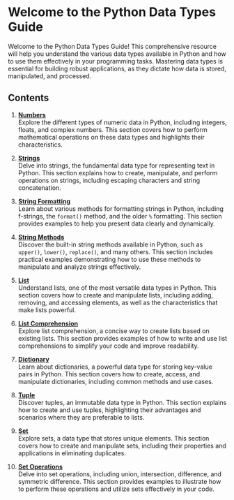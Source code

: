 # Welcome to the Python Data Types Guide

Welcome to the Python Data Types Guide! This comprehensive resource will help you understand the various data types available in Python and how to use them effectively in your programming tasks. Mastering data types is essential for building robust applications, as they dictate how data is stored, manipulated, and processed.

## Contents

1. [**Numbers**](number.md)  
   Explore the different types of numeric data in Python, including integers, floats, and complex numbers. This section covers how to perform mathematical operations on these data types and highlights their characteristics.

2. [**Strings**](string.md)  
   Delve into strings, the fundamental data type for representing text in Python. This section explains how to create, manipulate, and perform operations on strings, including escaping characters and string concatenation.

3. [**String Formatting**](string_formatter.md)  
   Learn about various methods for formatting strings in Python, including f-strings, the `format()` method, and the older `%` formatting. This section provides examples to help you present data clearly and dynamically.

4. [**String Methods**](string_methods.md)  
   Discover the built-in string methods available in Python, such as `upper()`, `lower()`, `replace()`, and many others. This section includes practical examples demonstrating how to use these methods to manipulate and analyze strings effectively.

5. [**List**](list.md)  
   Understand lists, one of the most versatile data types in Python. This section covers how to create and manipulate lists, including adding, removing, and accessing elements, as well as the characteristics that make lists powerful.

6. [**List Comprehension**](list_comprehension.md)  
   Explore list comprehension, a concise way to create lists based on existing lists. This section provides examples of how to write and use list comprehensions to simplify your code and improve readability.

7. [**Dictionary**](dictionary.md)  
   Learn about dictionaries, a powerful data type for storing key-value pairs in Python. This section covers how to create, access, and manipulate dictionaries, including common methods and use cases.

8. [**Tuple**](tuple.md)  
   Discover tuples, an immutable data type in Python. This section explains how to create and use tuples, highlighting their advantages and scenarios where they are preferable to lists.

9. [**Set**](set.md)  
   Explore sets, a data type that stores unique elements. This section covers how to create and manipulate sets, including their properties and applications in eliminating duplicates.

10. [**Set Operations**](set_operations.md)  
    Delve into set operations, including union, intersection, difference, and symmetric difference. This section provides examples to illustrate how to perform these operations and utilize sets effectively in your code.
